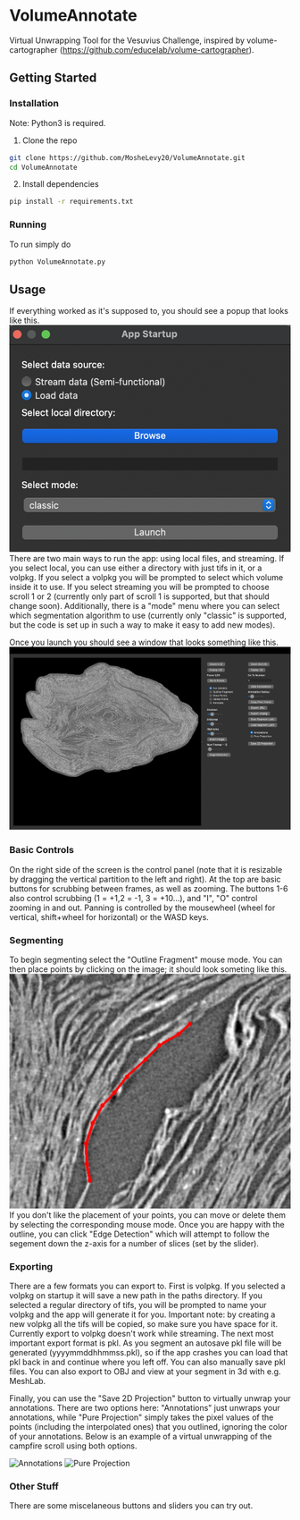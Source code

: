 # VolumeAnnotate
Virtual Unwrapping Tool for the Vesuvius Challenge, inspired by volume-cartographer (https://github.com/educelab/volume-cartographer).

## Getting Started
### Installation
Note: Python3 is required.
1. Clone the repo
```sh
git clone https://github.com/MosheLevy20/VolumeAnnotate.git
cd VolumeAnnotate
```
2. Install dependencies
```sh
pip install -r requirements.txt
```
### Running
To run simply do
```sh
python VolumeAnnotate.py
```

## Usage
If everything worked as it's supposed to, you should see a popup that looks like this.
![layout](https://github.com/MosheLevy20/VolumeAnnotate/blob/main/Images/startup.png)
There are two main ways to run the app: using local files, and streaming. If you select local, you can use either a directory with just tifs in it, or a volpkg. If you select a volpkg you will be prompted to select which volume inside it to use.
If you select streaming you will be prompted to choose scroll 1 or 2 (currently only part of scroll 1 is supported, but that should change soon).
Additionally, there is a "mode" menu where you can select which segmentation algorithm to use (currently only "classic" is supported, but the code is set up in such a way to make it easy to add new modes).

Once you launch you should see a window that looks something like this.
![layout](https://github.com/MosheLevy20/VolumeAnnotate/blob/main/Images/layout.png)


### Basic Controls
On the right side of the screen is the control panel (note that it is resizable by dragging the vertical partition to the left and right). At the top are basic buttons for scrubbing between frames, as well as zooming. The buttons 1-6 also control scrubbing (1 = +1,2 = -1, 3 = +10...), and "I", "O" control zooming in and out. Panning is controlled by the mousewheel (wheel for vertical, shift+wheel for horizontal) or the WASD keys.
### Segmenting
To begin segmenting select the "Outline Fragment" mouse mode. You can then place points by clicking on the image; it should look someting like this.
![outline fragment](https://github.com/MosheLevy20/VolumeAnnotate/blob/main/Images/outline.png)
If you don't like the placement of your points, you can move or delete them by selecting the corresponding mouse mode.
Once you are happy with the outline, you can click "Edge Detection" which will attempt to follow the segement down the z-axis for a number of slices (set by the slider). 

### Exporting
There are a few formats you can export to. First is volpkg. If you selected a volpkg on startup it will save a new path in the paths directory. If you selected a regular directory of tifs, you will be prompted to name your volpkg and the app will generate it for you. Important note: by creating a new volpkg all the tifs will be copied, so make sure you have space for it. Currently export to volpkg doesn't work while streaming. 
The next most important export format is pkl. As you segment an autosave pkl file will be generated (yyyymmddhhmmss.pkl), so if the app crashes you can load that pkl back in and continue where you left off. You can also manually save pkl files. You can also export to OBJ and view at your segment in 3d with e.g. MeshLab.

Finally, you can use the "Save 2D Projection" button to virtually unwrap your annotations. There are two options here: "Annotations" just unwraps your annotations, while "Pure Projection" simply takes the pixel values of the points (including the interpolated ones) that you outlined, ignoring the color of your annotations. Below is an example of a virtual unwrapping of the campfire scroll using both options.

![Annotations](https://github.com/MosheLevy20/VolumeAnnotate/blob/main/Images/manualAnn.png)
![Pure Projection](https://github.com/MosheLevy20/VolumeAnnotate/blob/main/Images/ManualPure.png)


### Other Stuff
There are some miscelaneous buttons and sliders you can try out.
